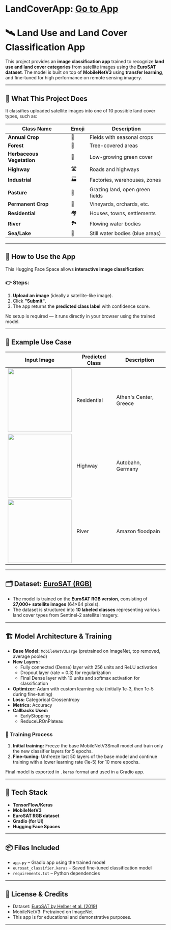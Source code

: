 # LandCoverApp: [Go to App](https://huggingface.co/spaces/chrysostomosS/LandCoverApp) 

# 🛰️  Land Use and Land Cover Classification App

This project provides an **image classification app** trained to recognize **land use and land cover categories** from satellite images using the **EuroSAT dataset**. The model is built on top of **MobileNetV3** using **transfer learning**, and fine-tuned for high performance on remote sensing imagery.

---

## 🧠 What This Project Does

It classifies uploaded satellite images into one of 10 possible land cover types, such as:

| Class Name         | Emoji     | Description                        |
|--------------------|-----------|------------------------------------|
| **Annual Crop**     | 🌾        | Fields with seasonal crops         |
| **Forest**          | 🌳        | Tree-covered areas                 |
| **Herbaceous Vegetation** | 🌿  | Low-growing green cover           |
| **Highway**         | 🛣️        | Roads and highways                 |
| **Industrial**      | 🏭        | Factories, warehouses, zones       |
| **Pasture**         | 🐄        | Grazing land, open green fields    |
| **Permanent Crop**  | 🌴        | Vineyards, orchards, etc.          |
| **Residential**     | 🏘️        | Houses, towns, settlements         |
| **River**           | 🏞️        | Flowing water bodies               |
| **Sea/Lake**        | 🌊        | Still water bodies (blue areas)    |

---

## 🚀 How to Use the App

This Hugging Face Space allows **interactive image classification**:

### 👉 Steps:

1. **Upload an image** (ideally a satellite-like image).
2. Click **"Submit"**.
3. The app returns the **predicted class label** with confidence score.

No setup is required — it runs directly in your browser using the trained model.

---

## 🧪 Example Use Case

| Input Image | Predicted Class | Description |
|-------------|-----------------|-------------|
| <img src="https://storage.googleapis.com/p-oaf-ibe-back-00e-strapi-uploads/Pl_A_iades_Neo_Athens_Greece_4bd3eabcee/Pl_A_iades_Neo_Athens_Greece_4bd3eabcee.jpg" width="200"/> | Residential | Athen's Center, Greece |
| <img src="https://www.shutterstock.com/image-photo/aerial-drone-view-road-junction-600nw-2380656867.jpg" width="200"/> | Highway | Autobahn, Germany |
| <img src="https://upload.wikimedia.org/wikipedia/commons/thumb/5/56/Amazon17_%285641020319%29.jpg/330px-Amazon17_%285641020319%29.jpg" width="200"/> | River | Amazon floodpain |

---

## 🗂️ Dataset: [EuroSAT (RGB)](https://madm.dfki.de/downloads)

- The model is trained on the **EuroSAT RGB version**, consisting of **27,000+ satellite images** (64×64 pixels).
- The dataset is structured into **10 labeled classes** representing various land cover types from Sentinel-2 satellite imagery.

---


## 🏗️ Model Architecture & Training

- **Base Model:** `MobileNetV3Large` (pretrained on ImageNet, top removed, average pooled)
- **New Layers:**
  - Fully connected (Dense) layer with 256 units and ReLU activation
  - Dropout layer (rate = 0.3) for regularization
  - Final Dense layer with 10 units and softmax activation for classification
- **Optimizer:** Adam with custom learning rate (initially 1e-3, then 1e-5 during fine-tuning)
- **Loss:** Categorical Crossentropy
- **Metrics:** Accuracy
- **Callbacks Used:**
  - EarlyStopping 
  - ReduceLROnPlateau

### 🔁 Training Process

1. **Initial training:** Freeze the base MobileNetV3Small model and train only the new classifier layers for 5 epochs.
2. **Fine-tuning:** Unfreeze last 50 layers of the base model and continue training with a lower learning rate (1e-5) for 10 more epochs.

Final model is exported in `.keras` format and used in a Gradio app.

---

## 🧰 Tech Stack

- **TensorFlow/Keras**
- **MobileNetV3**
- **EuroSAT RGB dataset**
- **Gradio (for UI)**
- **Hugging Face Spaces**

---

## 📦 Files Included

- `app.py` – Gradio app using the trained model
- `eurosat_classifier.keras` – Saved fine-tuned classification model
- `requirements.txt` – Python dependencies

---

## 📜 License & Credits

- Dataset: [EuroSAT by Helber et al. (2019)](https://github.com/phelber/eurosat)
- MobileNetV3: Pretrained on ImageNet
- This app is for educational and demonstrative purposes.

---
